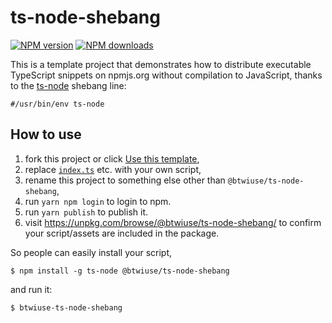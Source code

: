# ts-node-shebang

[![NPM version](https://img.shields.io/npm/v/@btwiuse/ts-node-shebang.svg?style=flat)](https://npmjs.org/package/@btwiuse/ts-node-shebang)
[![NPM downloads](https://img.shields.io/npm/dm/@btwiuse/ts-node-shebang.svg?style=flat)](https://npmjs.org/package/@btwiuse/ts-node-shebang)

This is a template project that demonstrates how to distribute executable TypeScript snippets on npmjs.org without compilation to JavaScript, thanks to the [ts-node](https://www.npmjs.com/package/ts-node) shebang line:

```
#/usr/bin/env ts-node
```

## How to use

1. fork this project or click [Use this template](https://github.com/btwiuse/ts-node-shebang/generate),
2. replace [`index.ts`](./index.ts) etc. with your own script,
3. rename this project to something else other than `@btwiuse/ts-node-shebang`,
4. run `yarn npm login` to login to npm.
5. run `yarn publish` to publish it.
6. visit https://unpkg.com/browse/@btwiuse/ts-node-shebang/ to confirm your script/assets are included in the package.

So people can easily install your script,

```
$ npm install -g ts-node @btwiuse/ts-node-shebang
```

and run it:

```
$ btwiuse-ts-node-shebang
```
